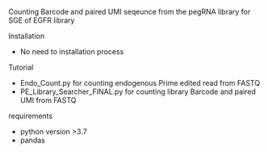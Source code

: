 Counting Barcode and paired UMI seqeunce from the pegRNA library for SGE of EGFR library

Installation
- No need to installation process


Tutorial
- Endo_Count.py for counting endogenous Prime edited read from FASTQ
- PE_Library_Searcher_FINAL.py for counting library Barcode and paired UMI from FASTQ


requirements
- python version >3.7
- pandas

